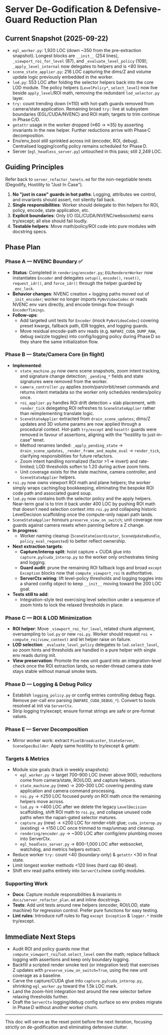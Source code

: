 # Server De-Godification & Defensive-Guard Reduction Plan

## Current Snapshot (2025-09-22)
- `egl_worker.py`: 1,920 LOC (down ~350 from the pre-extraction snapshot). Longest blocks are `__init__` (254 lines), `_viewport_roi_for_level` (87), and `_evaluate_level_policy` (109); `_apply_level_internal` now delegates to helpers and is <80 lines.
- `scene_state_applier.py`: 216 LOC capturing the dims/Z and volume update logic previously embedded in the worker.
- `lod.py`: 553 LOC after folding the selector helpers back into the core LOD module. The policy helpers (`LevelPolicy*`, `select_level`) now live beside `apply_level`/ROI math, removing the redundant `lod_selector.py` layer.
- `try:` count trending down (≈110) with hot-path guards removed from camera/state application. Remaining broad `try:` live at subsystem boundaries (EGL/CUDA/NVENC) and ROI math; targets to trim continue in Phase C/D.
- `getattr` usage in the worker dropped (≈60 → ≈35) by asserting invariants in the new helper. Further reductions arrive with Phase C decomposition.
- Env/env_bool still sprinkled across init (encoder, ROI, debug). Centralised logging/config policy remains scheduled for Phase D.
- Server (`egl_headless_server.py`) untouched in this pass; still 2,249 LOC.

## Guiding Principles
Refer back to `server_refactor_tenets.md` for the non-negotiable tenets (Degodify, Hostility to "Just In Case").
1. **No "just in case" guards in hot paths**: Logging, attributes we control, and invariants should assert, not silently fall back.
2. **Single responsibilities**: Worker should delegate to thin helpers for ROI, policy, encode, state application, etc.
3. **Explicit boundaries**: Only I/O (GL/CUDA/NVENC/websockets) earns try/except; all else should fail loudly.
4. **Testable helpers**: Move math/policy/ROI code into pure modules with docstring specs.

## Phase Plan

### Phase A — NVENC Boundary ✅
- **Status**: Completed in `rendering/encoder.py`; `EGLRendererWorker` now instantiates `Encoder` and delegates `setup()`, `encode()`, `reset()`, `request_idr()`, and `force_idr()` through the helper guarded by `_enc_lock`.
- **Behavior changes**: NVENC creation + logging paths moved out of `_init_encoder`; worker no longer imports `PyNvVideoCodec` or reads NVENC env vars directly, and encode timings flow through `EncoderTimings`.
- **Follow-ups**:
  - Add targeted unit tests for `Encoder` (mock `PyNvVideoCodec`) covering preset kwargs, fallback path, IDR toggles, and logging guards.
  - Move residual encode-path env reads (e.g. `NAPARI_CUDA_DUMP_RAW`, debug swizzle toggles) into config/logging policy during Phase D so they share the same initialization flow.

### Phase B — State/Camera Core (in flight)
- **Implemented**:
  - `state_machine.py` now owns scene snapshots, zoom intent tracking, and signature change detection; `_pending_*` fields and state signatures were removed from the worker.
  - `camera_controller.py` applies zoom/pan/orbit/reset commands and returns intent metadata so the worker only schedules renders/policy once.
  - `roi_applier.py` handles ROI drift detection + slab placement, with `render_tick` delegating ROI refreshes to `SceneStateApplier` rather than reimplementing translate logic.
  - `SceneStateApplier` extracted from `drain_scene_updates`; dims/Z updates and 3D volume params are now applied through a procedural context. Hot-path `try/except` and `hasattr` guards were removed in favour of assertions, aligning with the “hostility to just-in-case” tenet.
  - Method renames landed: `_apply_pending_state` → `drain_scene_updates`, `_render_frame_and_maybe_eval` → `render_tick`, clarifying responsibilities for future refactors.
  - Zoom intent handling normalized (factor >1 ⇒ invert) and rate-limited; LOD thresholds soften to 1.20 during active zoom hints.
  - Unit coverage exists for the state machine, camera controller, and `SceneStateApplier` helpers.
- `roi.py` now owns viewport ROI math and plane helpers; the worker simply wraps caching/log bookkeeping, eliminating the bespoke ROI code path and associated guard soup.
- `lod.py` now contains both the selector policy and the apply helpers. Near-term goal is to trim it back under 400 LOC by pushing ROI math that doesn't need selection context into `roi.py` and collapsing historic LevelDecision scaffolding once the compute-only napari path lands.
- `SceneStateApplier` honours `preserve_view_on_switch`; unit coverage now guards against camera resets when panning before a Z change.
- **In progress**:
  - Worker naming cleanup (`SceneStateCoordinator`, `SceneUpdateBundle`, `policy_eval_requested`) to better reflect ownership.
- **Next extraction targets**:
  - **Capture/interop split**: hoist capture + CUDA glue into `capture.py`/`cuda_interop.py` so the worker only orchestrates timing and logging.
  - **Guard audit**: prune the remaining ROI fallback logs and broad `except Exception` blocks now that `compute_viewport_roi` is authoritative.
  - **ServerCtx wiring**: lift level-policy thresholds and logging toggles into a shared config object to keep `__init__` moving toward the 200 LOC goal.
- **Tests still to add**:
  - Integration-style test exercising level selection under a sequence of zoom hints to lock the relaxed thresholds in place.

### Phase C — ROI & LOD Minimization
- **ROI helper**: Move `_viewport_roi_for_level`, related chunk alignment, oversampling to `lod.py` or new `roi.py`. Worker should request `roi = compute_roi(view_context)` and let helper raise on failure.
- **LOD selection**: `_evaluate_level_policy` delegates to `lod.select_level`, so zoom hints and thresholds are handled in a pure helper with single env reads during init.
- **View preservation**: Promote the new unit guard into an integration-level check once the ROI extraction lands, so render-thread camera state stays stable without manual smoke tests.

### Phase D — Logging & Debug Policy
- Establish `logging_policy.py` or config entries controlling debug flags. Remove per-call env parsing (`NAPARI_CUDA_DEBUG_*`). Convert to bools resolved at init via `ServerCtx`.
- Strip logging try/except; ensure format strings are safe or pre-format values.

### Phase E — Server Decomposition
- Mirror worker work: extract `PixelBroadcaster`, `StateServer`, `SceneSpecBuilder`. Apply same hostility to try/except & getattr.

### Targets & Metrics
- Module size goals (track in weekly snapshots):
  - `egl_worker.py` → target 700–900 LOC (never above 900); reductions come from camera/state, ROI/LOD, and capture helpers.
  - `state_machine.py` (new) → 200–300 LOC covering pending state application and camera command processing.
  - `roi.py` → ≤250 LOC focused purely on ROI math once the remaining helpers move across.
  - `lod.py` → <400 LOC after we delete the legacy `LevelDecision` scaffolding, shift ROI math to `roi.py`, and collapse unused code paths when the napari-gated selector matures.
  - `capture.py` (new) → ≤200 LOC for render→blit glue; `cuda_interop.py` (existing) → ≤150 LOC once trimmed to map/unmap and cleanup.
  - `rendering/encoder.py` → ~300 LOC after config/env plumbing moves into ServerCtx.
  - `egl_headless_server.py` → 800–1,000 LOC after websocket, watchdog, and metrics helpers extract.
- Reduce worker `try:` count <40 (boundary-only) & `getattr` <30 in final state.
- Limit longest worker methods <120 lines (hard cap 80 ideal).
- Shift env read paths entirely into `ServerCtx`/new config modules.

### Supporting Work
- **Docs**: Capture module responsibilities & invariants in `docs/server_refactor_plan.md` and inline docstrings.
- **Tests**: Add unit tests around new helpers (encoder, ROI/LOD, state machine) for regression control. Prefer pure functions for easy testing.
- **Lint rules**: Introduce ruff rules to flag `except Exception` & `logger.*` inside try/except.

## Immediate Next Steps
- Audit ROI and policy guards now that `compute_viewport_roi`/`lod.select_level` own the math; replace fallback logging with assertions and keep only boundary logging.
- Backfill a scripted render smoke test (or integration test) that exercises Z updates with `preserve_view_on_switch=True`, using the new unit coverage as a baseline.
- Carve the capture/CUDA glue into `capture.py`/`cuda_interop.py`, shrinking `egl_worker.py` toward the 1.5k LOC mark.
- Land the zoom-hint integration test around the new selector before relaxing thresholds further.
- Draft the `ServerCtx` logging/debug config surface so env probes migrate in Phase D without another worker churn.

---

This doc will serve as the reset point before the next iteration, focusing strictly on de-godification and eliminating defensive clutter.

